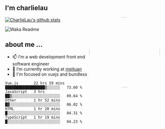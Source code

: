 
<h2>I'm charlielau</h2>
<img align='right' style="border-radius:50%" src="https://avatars1.githubusercontent.com/u/44078251?s=460&u=6b4f1c257663e44063b0b6a21c9c94f45bcfdcc7&v=4" width="230">

[![CharlieLau's github stats](https://github-readme-stats.vercel.app/api?username=charlielau)](https://github.com/charlielau/github-readme-stats)


![Waka Readme](https://github.com/CharlieLau/charlielau/workflows/Waka%20Readme/badge.svg)

## about me ...
- 📫 I’m a web development front end software engineer
- 🔭 I’m currently working at  <a href="https://www.meituan.com">meituan</a>
- 🔭 I'm focused on vuejs and bundless

<!-- <p align="center">
  <a href="https://github.com/charlielau" class="rich-diff-level-one">
    <img src="https://github-readme-stats.vercel.app/api?username=charlielau&title_color=333&text_color=777" alt="CharlieLau" >
  </a>
</p> -->

<!--START_SECTION:waka-->
```text
Vue.js       22 hrs 59 mins  ██████████████████▒░░░░░░   73.60 % 
JavaScript   3 hrs           ██▒░░░░░░░░░░░░░░░░░░░░░░   09.64 % 
Other        1 hr 52 mins    █▓░░░░░░░░░░░░░░░░░░░░░░░   06.02 % 
HTML         1 hr 20 mins    █░░░░░░░░░░░░░░░░░░░░░░░░   04.31 % 
TypeScript   1 hr 19 mins    █░░░░░░░░░░░░░░░░░░░░░░░░   04.23 % 
```
<!--END_SECTION:waka-->
